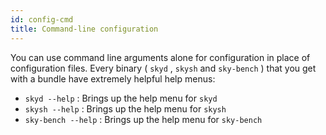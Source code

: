 ```yaml
---
id: config-cmd
title: Command-line configuration
---
```

You can use command line arguments alone for configuration in place of configuration files. Every binary ( `skyd` , `skysh` and `sky-bench` ) that you get with a bundle have extremely helpful help menus:

* `skyd --help` : Brings up the help menu for `skyd`
* `skysh --help` : Brings up the help menu for `skysh`
* `sky-bench --help` : Brings up the help menu for `sky-bench`